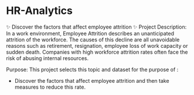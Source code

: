 # HR-Analytics
✨ Discover the factors that affect employee attrition ✨
Project Description:
In a work environment, Employee Attrition describes an unanticipated attrition of the workforce. The causes of this decline are all unavoidable reasons such as retirement, resignation, employee loss of work capacity or sudden death. Companies with high workforce attrition rates often face the risk of abusing internal resources.

Purpose:
This project selects this topic and dataset for the purpose of :

 * Discover the factors that affect employee attrition and then take measures to reduce this rate.
